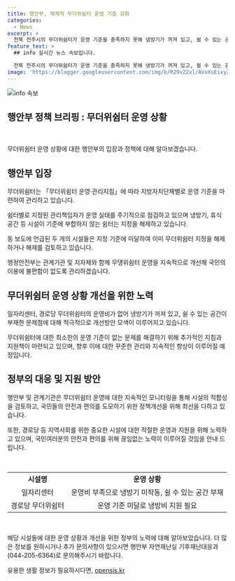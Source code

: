 ```yaml
---
title: 행안부, 체계적 무더위쉼터 운영 기준 강화
categories:
  - News
excerpt: >
  전북 전주시의 무더위쉼터가 운영 기준을 충족하지 못해 냉방기가 꺼져 있고, 쉴 수 있는 공간이 부족하다는 보도가 나왔다. 행안부는 각 지자체가 운영 기준을 마련하고 있으며, 관리책임자가 주기적으로 점검하고 있다고 설명했다. 그러나 보도된 시설들은 지정 기준을 충족하지 못해 해제를 검토 중이라고 한다. 향후 무더위쉼터 운영을 개선해 국민의 이용에 불편함이 없도록 관리하겠다고 밝혔다.
feature_text: >
  ## info 실시간 뉴스 속보입니다.

  전북 전주시의 무더위쉼터가 운영 기준을 충족하지 못해 냉방기가 꺼져 있고, 쉴 수 있는 공간이 부족하다는 보도가 나왔다. 행안부는 각 지자체가 운영 기준을 마련하고 있으며, 관리책임자가 주기적으로 점검하고 있다고 설명했다. 그러나 보도된 시설들은 지정 기준을 충족하지 못해 해제를 검토 중이라고 한다. 향후 무더위쉼터 운영을 개선해 국민의 이용에 불편함이 없도록 관리하겠다고 밝혔다.
image: 'https://blogger.googleusercontent.com/img/b/R29vZ2xl/AVvXsEixyZcFfHzMRdzZMjFBmAUKJYCLCGyLL1o632UiGVXcaFdKo_bkvkuCioo0uUKlGfBVcT3P84aROyZIXSBEx3Aw5nCQ3pTgDom1WDC4m8eifvWiAmWEEVb4x6G_l8C0QH225ldMjyaFvpxGEBGNO37VmDTDMHGhJPq73UglMfDca1-0aw/s1600/blogspot.png'
---
```


<p><img src="https://blogger.googleusercontent.com/img/b/R29vZ2xl/AVvXsEixyZcFfHzMRdzZMjFBmAUKJYCLCGyLL1o632UiGVXcaFdKo_bkvkuCioo0uUKlGfBVcT3P84aROyZIXSBEx3Aw5nCQ3pTgDom1WDC4m8eifvWiAmWEEVb4x6G_l8C0QH225ldMjyaFvpxGEBGNO37VmDTDMHGhJPq73UglMfDca1-0aw/s1600/blogspot.png" alt="info 속보" /></p>

<h2 data-ke-size="size26">행안부 정책 브리핑 : 무더위쉼터 운영 상황</h2>

<p data-ke-size="size16">&nbsp;</p>

<p>무더위쉼터 운영 상황에 대한 행안부의 입장과 정책에 대해 알아보겠습니다.</p>

<h2 data-ke-size="size24">행안부 입장</h2>

<p data-ke-size="size16">무더위쉼터는 「무더위쉼터 운영·관리지침」에 따라 지방자치단체별로 운영 기준을 마련하여 관리하고 있습니다.</p>

<p data-ke-size="size16">쉼터별로 지정된 관리책임자가 운영 실태를 주기적으로 점검하고 있으며 냉방기, 휴식 공간 등 시설이 기준에 부합하지 않는 쉼터는 지정을 해제하고 있습니다.</p>

<p data-ke-size="size16">동 보도에 언급된 두 개의 시설들은 지정 기준에 미달하여 이미 무더위쉼터 지정을 해제하거나 해제를 검토하고 있습니다.</p>

<p data-ke-size="size16">행정안전부는 관계기관 및 지자체와 함께 무덍위쉼터 운영을 지속적으로 개선해 국민의 이용에 불편함이 없도록 관리하겠습니다.</p>

<h2 data-ke-size="size24">무더위쉼터 운영 상황 개선을 위한 노력</h2>

<p data-ke-size="size16">일자리센터, 경로당 무더위쉼터의 운영비가 없어 냉방기가 꺼져 있고, 쉴 수 있는 공간이 부재한 문제점에 대해 적극적으로 개선방안 모색이 이루어지고 있습니다.</p>

<p data-ke-size="size16">무더위쉼터에 대한 최소한의 운영 기준이 없는 문제를 해결하기 위해 추가적인 지침과 지원책이 마련되고 있으며, 향후 이에 대한 꾸준한 관리와 지속적인 향상이 이루어질 예정입니다.</p>

<h2 data-ke-size="size24">정부의 대응 및 지원 방안</h2>

<p data-ke-size="size16">행안부 및 관계기관은 무더위쉼터 운영에 대한 지속적인 모니터링을 통해 시설의 적합성을 검토하고, 국민들의 안전과 편의를 도모하기 위한 정책개선을 위해 최선을 다하고 있습니다.</p>

<p data-ke-size="size16">또한, 경로당 등 지역사회를 위한 중요한 시설에 대한 적절한 운영과 지원을 위해 노력하고 있으며, 국민여러분의 안전과 편의를 위해 끊임없는 노력이 이루어질 것임을 안내 드립니다.</p>

<p data-ke-size="size16">&nbsp;</p>

<table>
    <tbody>
        <tr>
            <td style="text-align: center; height: 17px;"><b>시설명</b></td>
            <td style="text-align: center; height: 17px;"><b>운영 상황</b></td>
        </tr>
        <tr>
            <td style="text-align: center; height: 17px;">일자리센터</td>
            <td style="text-align: center; height: 17px;">운영비 부족으로 냉방기 미작동, 쉴 수 있는 공간 부재</td>
        </tr>
        <tr>
            <td style="text-align: center; height: 17px;">경로당 무더위쉼터</td>
            <td style="text-align: center; height: 17px;">운영 기준 미달로 냉방비 지원 필요</td>
        </tr>
    </tbody>
</table>

<p data-ke-size="size16">&nbsp;</p>

<p>해당 시설들에 대한 운영 상황과 개선을 위한 정부의 노력에 대해 알아보았습니다. 더 많은 정보를 원하시거나 추가 문의사항이 있으시면 행안부 자연재난실 기후재난대응과(044-205-6364)로 문의해주시기 바랍니다.</p>
유용한 생활 정보가 필요하시다면, <a href="https://opensis.kr" rel="dofollow">opensis.kr</a>



